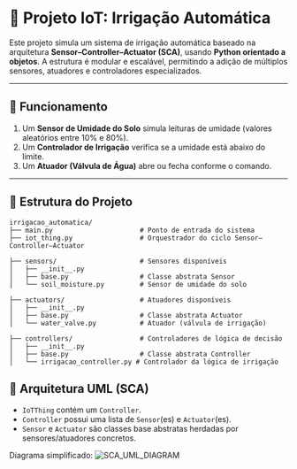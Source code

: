 # 🌿 Projeto IoT: Irrigação Automática

Este projeto simula um sistema de irrigação automática baseado na arquitetura **Sensor–Controller–Actuator (SCA)**, usando **Python orientado a objetos**. A estrutura é modular e escalável, permitindo a adição de múltiplos sensores, atuadores e controladores especializados.

---

## 🔧 Funcionamento

1. Um **Sensor de Umidade do Solo** simula leituras de umidade (valores aleatórios entre 10% e 80%).
2. Um **Controlador de Irrigação** verifica se a umidade está abaixo do limite.
3. Um **Atuador (Válvula de Água)** abre ou fecha conforme o comando.

---

## 🧱 Estrutura do Projeto

```
irrigacao_automatica/
├── main.py                      # Ponto de entrada do sistema
├── iot_thing.py                 # Orquestrador do ciclo Sensor–Controller–Actuator

├── sensors/                     # Sensores disponíveis
│   ├── __init__.py
│   ├── base.py                  # Classe abstrata Sensor
│   └── soil_moisture.py         # Sensor de umidade do solo

├── actuators/                   # Atuadores disponíveis
│   ├── __init__.py
│   ├── base.py                  # Classe abstrata Actuator
│   └── water_valve.py           # Atuador (válvula de irrigação)

├── controllers/                 # Controladores de lógica de decisão
│   ├── __init__.py
│   ├── base.py                  # Classe abstrata Controller
│   └── irrigacao_controller.py # Controlador da lógica de irrigação
```

## 🔄 Arquitetura UML (SCA)

- `IoTThing` contém um `Controller`.
- `Controller` possui uma lista de `Sensor`(es) e `Actuator`(es).
- `Sensor` e `Actuator` são classes base abstratas herdadas por sensores/atuadores concretos.

Diagrama simplificado:
![SCA_UML_DIAGRAM](https://github.com/user-attachments/assets/a59d25f9-2927-480e-8e02-a121bc0e7a69)
